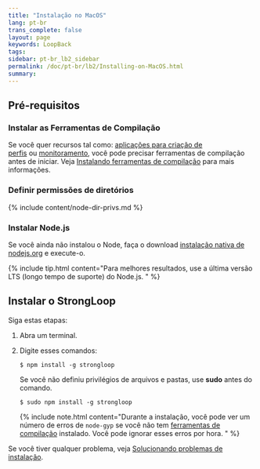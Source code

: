 ```yaml
---
title: "Instalação no MacOS"
lang: pt-br
trans_complete: false
layout: page
keywords: LoopBack
tags:
sidebar: pt-br_lb2_sidebar
permalink: /doc/pt-br/lb2/Installing-on-MacOS.html
summary:
---
```


## Pré-requisitos

### Instalar as Ferramentas de Compilação

Se você quer recursos tal como: [aplicações para criação de perfis](https://docs.strongloop.com/display/SLC/Profiling) ou [monitoramento](https://docs.strongloop.com/display/SLC/Monitoring-app-metrics), você pode precisar ferramentas de compilação antes de iniciar. Veja [Instalando ferramentas de compilação](Installing-compiler-tools.html#macos) para mais informações.

### Definir permissões de diretórios

{% include content/node-dir-privs.md %}

### Instalar Node.js

Se você ainda não instalou o Node, faça o download [instalação nativa de nodejs.org](http://nodejs.org/en/download) e execute-o.

{% include tip.html content="Para melhores resultados, use a última versão LTS (longo tempo de suporte) do Node.js.
" %}

## Instalar o StrongLoop

Siga estas etapas:

1.  Abra um terminal.
2.  Digite esses comandos:

    `$ npm install -g strongloop`

    Se você não definiu privilégios de arquivos e pastas, use **sudo** antes do comando.

    `$ sudo npm install -g strongloop`

    {% include note.html content="Durante a instalação, você pode ver um número de erros de `node-gyp` se você não tem [ferramentas de compilação](Installing-compiler-tools.html) instalado. Você pode ignorar esses erros por hora.
    " %}

Se você tiver qualquer problema, veja [Solucionando problemas de instalação](Installation-troubleshooting.html).
